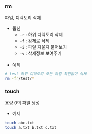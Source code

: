 ### rm

파일, 디렉토리 삭제

- 옵션
  - `-r` : 하위 디렉토리 삭제
  - `-f` : 강제로 삭제
  - `-i` : 파일 지울지 물어보기
  - `-v` : 삭제정보 보여주기  
    <br/>
- 예제

```bash
# test 하위 디렉토리 모든 파일 확인없이 삭제
rm -fr/test/*
```

### touch

용량 0의 파일 생성

- 예제

```bash
touch abc.txt
touch a.txt b.txt c.txt
```
